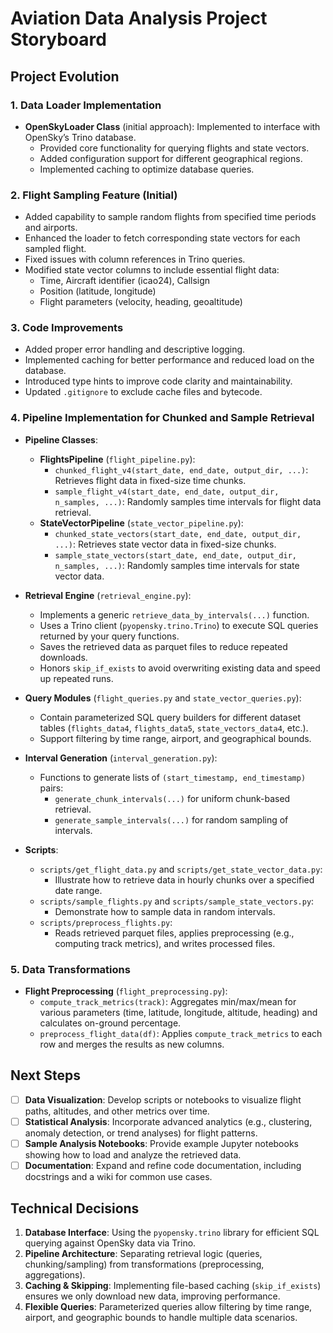 # Aviation Data Analysis Project Storyboard

## Project Evolution

### 1. Data Loader Implementation
- **OpenSkyLoader Class** (initial approach): Implemented to interface with OpenSky’s Trino database.  
  - Provided core functionality for querying flights and state vectors.
  - Added configuration support for different geographical regions.
  - Implemented caching to optimize database queries.

### 2. Flight Sampling Feature (Initial)
- Added capability to sample random flights from specified time periods and airports.
- Enhanced the loader to fetch corresponding state vectors for each sampled flight.
- Fixed issues with column references in Trino queries.
- Modified state vector columns to include essential flight data:
  - Time, Aircraft identifier (icao24), Callsign
  - Position (latitude, longitude)
  - Flight parameters (velocity, heading, geoaltitude)

### 3. Code Improvements
- Added proper error handling and descriptive logging.
- Implemented caching for better performance and reduced load on the database.
- Introduced type hints to improve code clarity and maintainability.
- Updated `.gitignore` to exclude cache files and bytecode.

### 4. Pipeline Implementation for Chunked and Sample Retrieval
- **Pipeline Classes**:
  - **FlightsPipeline** (`flight_pipeline.py`):
    - `chunked_flight_v4(start_date, end_date, output_dir, ...)`: Retrieves flight data in fixed-size time chunks.
    - `sample_flight_v4(start_date, end_date, output_dir, n_samples, ...)`: Randomly samples time intervals for flight data retrieval.
  - **StateVectorPipeline** (`state_vector_pipeline.py`):
    - `chunked_state_vectors(start_date, end_date, output_dir, ...)`: Retrieves state vector data in fixed-size chunks.
    - `sample_state_vectors(start_date, end_date, output_dir, n_samples, ...)`: Randomly samples time intervals for state vector data.

- **Retrieval Engine** (`retrieval_engine.py`):
  - Implements a generic `retrieve_data_by_intervals(...)` function.
  - Uses a Trino client (`pyopensky.trino.Trino`) to execute SQL queries returned by your query functions.
  - Saves the retrieved data as parquet files to reduce repeated downloads.
  - Honors `skip_if_exists` to avoid overwriting existing data and speed up repeated runs.

- **Query Modules** (`flight_queries.py` and `state_vector_queries.py`):
  - Contain parameterized SQL query builders for different dataset tables (`flights_data4`, `flights_data5`, `state_vectors_data4`, etc.).
  - Support filtering by time range, airport, and geographical bounds.

- **Interval Generation** (`interval_generation.py`):
  - Functions to generate lists of `(start_timestamp, end_timestamp)` pairs:
    - `generate_chunk_intervals(...)` for uniform chunk-based retrieval.
    - `generate_sample_intervals(...)` for random sampling of intervals.

- **Scripts**:
  - `scripts/get_flight_data.py` and `scripts/get_state_vector_data.py`:  
    - Illustrate how to retrieve data in hourly chunks over a specified date range.
  - `scripts/sample_flights.py` and `scripts/sample_state_vectors.py`:  
    - Demonstrate how to sample data in random intervals.
  - `scripts/preprocess_flights.py`:  
    - Reads retrieved parquet files, applies preprocessing (e.g., computing track metrics), and writes processed files.

### 5. Data Transformations
- **Flight Preprocessing** (`flight_preprocessing.py`):
  - `compute_track_metrics(track)`: Aggregates min/max/mean for various parameters (time, latitude, longitude, altitude, heading) and calculates on-ground percentage.
  - `preprocess_flight_data(df)`: Applies `compute_track_metrics` to each row and merges the results as new columns.  

## Next Steps
- [ ] **Data Visualization**: Develop scripts or notebooks to visualize flight paths, altitudes, and other metrics over time.  
- [ ] **Statistical Analysis**: Incorporate advanced analytics (e.g., clustering, anomaly detection, or trend analyses) for flight patterns.  
- [ ] **Sample Analysis Notebooks**: Provide example Jupyter notebooks showing how to load and analyze the retrieved data.  
- [ ] **Documentation**: Expand and refine code documentation, including docstrings and a wiki for common use cases.  

## Technical Decisions
1. **Database Interface**: Using the `pyopensky.trino` library for efficient SQL querying against OpenSky data via Trino.  
2. **Pipeline Architecture**: Separating retrieval logic (queries, chunking/sampling) from transformations (preprocessing, aggregations).  
3. **Caching & Skipping**: Implementing file-based caching (`skip_if_exists`) ensures we only download new data, improving performance.  
4. **Flexible Queries**: Parameterized queries allow filtering by time range, airport, and geographic bounds to handle multiple data scenarios.  